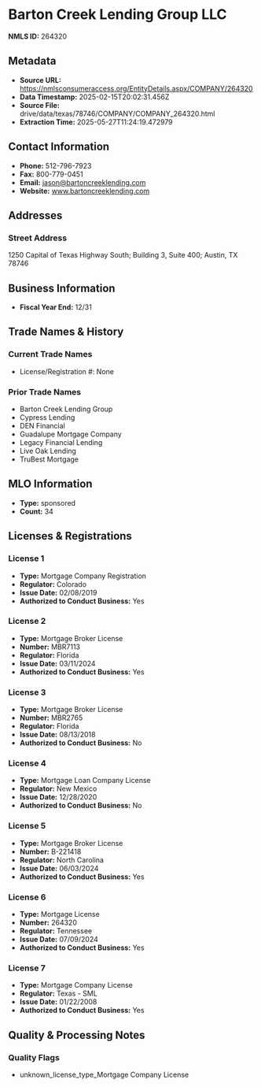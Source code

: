 # Barton Creek Lending Group LLC

**NMLS ID:** 264320

## Metadata
- **Source URL:** https://nmlsconsumeraccess.org/EntityDetails.aspx/COMPANY/264320
- **Data Timestamp:** 2025-02-15T20:02:31.456Z
- **Source File:** drive/data/texas/78746/COMPANY/COMPANY_264320.html
- **Extraction Time:** 2025-05-27T11:24:19.472979

## Contact Information
- **Phone:** 512-796-7923
- **Fax:** 800-779-0451
- **Email:** jason@bartoncreeklending.com
- **Website:** www.bartoncreeklending.com

## Addresses
### Street Address
1250 Capital of Texas Highway South; Building 3, Suite 400; Austin, TX 78746

## Business Information
- **Fiscal Year End:** 12/31

## Trade Names & History
### Current Trade Names
- License/Registration #: None

### Prior Trade Names
- Barton Creek Lending Group
- Cypress Lending
- DEN Financial
- Guadalupe Mortgage Company
- Legacy Financial Lending
- Live Oak Lending
- TruBest Mortgage

## MLO Information
- **Type:** sponsored
- **Count:** 34

## Licenses & Registrations

### License 1
- **Type:** Mortgage Company Registration
- **Regulator:** Colorado
- **Issue Date:** 02/08/2019
- **Authorized to Conduct Business:** Yes

### License 2
- **Type:** Mortgage Broker License
- **Number:** MBR7113
- **Regulator:** Florida
- **Issue Date:** 03/11/2024
- **Authorized to Conduct Business:** Yes

### License 3
- **Type:** Mortgage Broker License
- **Number:** MBR2765
- **Regulator:** Florida
- **Issue Date:** 08/13/2018
- **Authorized to Conduct Business:** No

### License 4
- **Type:** Mortgage Loan Company License
- **Regulator:** New Mexico
- **Issue Date:** 12/28/2020
- **Authorized to Conduct Business:** No

### License 5
- **Type:** Mortgage Broker License
- **Number:** B-221418
- **Regulator:** North Carolina
- **Issue Date:** 06/03/2024
- **Authorized to Conduct Business:** Yes

### License 6
- **Type:** Mortgage License
- **Number:** 264320
- **Regulator:** Tennessee
- **Issue Date:** 07/09/2024
- **Authorized to Conduct Business:** Yes

### License 7
- **Type:** Mortgage Company License
- **Regulator:** Texas - SML
- **Issue Date:** 01/22/2008
- **Authorized to Conduct Business:** Yes

## Quality & Processing Notes
### Quality Flags
- unknown_license_type_Mortgage Company License
